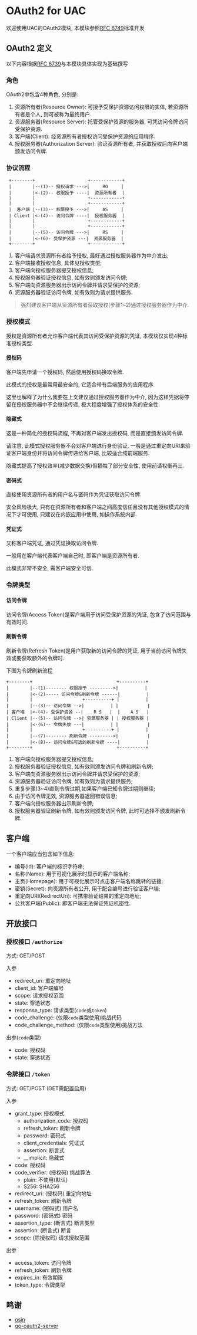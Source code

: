 # OAuth2 for UAC

欢迎使用UAC的OAuth2模块, 本模块参照[RFC 6749](https://datatracker.ietf.org/doc/html/rfc6749)标准开发

## OAuth2 定义

以下内容根据[RFC 6739](https://datatracker.ietf.org/doc/html/rfc6749)与本模块具体实现为基础撰写

### 角色

OAuth2中包含4种角色, 分别是:

1. 资源所有者(Resource Owner): 可授予受保护资源访问权限的实体, 若资源所有者是个人, 则可被称为最终用户.
2. 资源服务器(Resource Server): 托管受保护资源的服务器, 可凭访问令牌访问受保护资源.
3. 客户端(Client): 经资源所有者授权访问受保护资源的应用程序.
4. 授权服务器(Authorization Server): 验证资源所有者, 并获取授权后向客户端颁发访问令牌.

### 协议流程

```
 +--------+                    +------------+
 |        |--(1)-- 授权请求 --->|     RO     |
 |        |<-(2)-- 权限授予 ----|  资源所有者  |
 |        |                    +------------+
 |        |                    +------------+
 |  客户端 |--(3)-- 权限授予 --->|     AS     |
 | Client |<-(4)-- 访问令牌 ----|  授权服务器  |
 |        |                    +------------+
 |        |                    +------------+
 |        |--(5)-- 访问令牌 --->|     RS     |
 |        |<-(6)- 受保护资源 ---|  资源服务器  |
 +--------+                    +------------+
```
1. 客户端请求资源所有者给予授权, 最好通过授权服务器作为中介发出;
2. 客户端接收授权信息, 具体见授权类型;
3. 客户端向授权服务器提交授权信息;
4. 授权服务器验证授权信息, 如有效则颁发访问令牌;
5. 客户端向资源服务器出示访问令牌并请求受保护的资源;
6. 资源服务器验证访问令牌, 如有效则为请求提供服务.

> 强烈建议客户端从资源所有者获取授权(步骤1~2)通过授权服务器作为中介.

### 授权模式

授权是资源所有者允许客户端代表其访问受保护资源的凭证, 本模块仅实现4种标准授权类型.

#### 授权码

客户端先申请一个授权码, 然后使用授权码换取令牌.

此模式的授权是最常用最安全的, 它适合带有后端服务的应用程序.

这里也解释了为什么我要在上文建议通过授权服务器作为中介, 因为这样凭据将停留在授权服务器中不会继续传递, 极大程度增强了授权体系的安全性.

#### 隐藏式

这是一种简化的授权码流程, 不再对客户端发出授权码, 而是直接颁发访问令牌.

请注意, 此模式授权服务器不会对客户端进行身份验证, 一般是通过重定向URI来验证客户端身份并将访问令牌传递给客户端, 比较适合纯前端服务.

隐藏式提高了授权效率(减少数据交换)但牺牲了部分安全性, 使用前请权衡再三.

#### 密码式

直接使用资源所有者的用户名与密码作为凭证获取访问令牌.

安全风险极大, 只有在资源所有者和客户端之间高度信任且没有其他授权模式的情况下才可使用, 只建议在内嵌应用中使用, 如操作系统内部.

#### 凭证式

又称客户端凭证, 通过凭证换取访问令牌.

一般用在客户端代表客户端自己时, 即客户端是资源所有者.

此模式非常不安全, 需客户端安全可信.

### 令牌类型

#### 访问令牌

访问令牌(Access Token)是客户端用于访问受保护资源的凭证, 包含了访问范围与有效时间.

#### 刷新令牌

刷新令牌(Refresh Token)是用户获取新的访问令牌的凭证, 用于当前访问令牌失效或要获取额外的令牌时.

下图为令牌刷新流程
```
+--------+                                +----------+
|        |--(1)-------- 权限授予 --------->|          |
|        |<-(2)----- 访问令牌&刷新令牌 ------|          |
|        |                   +----------+ |          |
|        |--(3)-- 访问令牌 -->|          | |           |
| 客户端  |<-(4)- 受保护资源 --|    R S   |  |    A S   |
| Client |--(5)-- 访问令牌 -->| 资源服务器 | | 授权服务器 |
|        |<-(6)-- 令牌失效 ---|          | |           |
|        |                   +----------+ |          |
|        |--(7)-------- 刷新令牌 --------->|           |
|        |<-(8)-- 访问令牌&可选的刷新令牌 ----|          |
+--------+                                +----------+
```
1. 客户端向授权服务器提交授权信息;
2. 授权服务器验证授权信息, 如有效则颁发访问令牌和刷新令牌;
3. 客户端向资源服务器出示访问令牌并请求受保护的资源;
4. 资源服务器验证访问令牌, 如有效则为请求提供服务;
5. 重复步骤(3~4)直到令牌过期,如果客户端已知令牌过期则继续;
6. 由于访问令牌无效, 资源服务器返回错误信息;
7. 客户端向授权服务器出示刷新令牌;
8. 授权服务器验证刷新令牌, 如有效则颁发访问令牌, 此时可选择不颁发刷新令牌.

## 客户端

一个客户端应当包含如下信息:
* 编号(Id): 客户端的标识字符串;
* 名称(Name): 用于可视化展示时显示的客户端名称;
* 主页(Homepage): 用于可视化展示时点击客户端名称跳转的链接;
* 密钥(Secret): 向资源所有者公开, 用于配合编号进行验证客户端;
* 重定向URI(RedirectUri): 可携带验证结果的重定向地址;
* 公共客户端(Public): 即客户端无法保证凭证机密性.

## 开放接口

### 授权接口 `/authorize`

方式: GET/POST

入参
* redirect_uri: 重定向地址
* client_id: 客户端编号
* scope: 请求授权范围
* state: 穿透状态
* response_type: 请求类型(`code`或`token`)
* code_challenge: (仅限`code`类型使用)挑战代码
* code_challenge_method: (仅限`code`类型使用)挑战方法

出参(`code`类型)
* code: 授权码
* state: 穿透状态

### 令牌接口 `/token`

方式: GET/POST (GET需配置启用)

入参
* grant_type: 授权模式
    * authorization_code: 授权码
    * refresh_token: 刷新令牌
    * password: 密码式
    * client_credentials: 凭证式
    * assertion: 断言式
    * __implicit: 隐藏式
* code: 授权码
* code_verifier: (授权码) 挑战算法
    * plain: 不使用(默认)
    * S256: SHA256
* redirect_uri: (授权码) 重定向地址
* refresh_token: 刷新令牌
* username: (密码式) 用户名
* password: (密码式) 密码
* assertion_type: (断言式) 断言类型
* assertion: (断言式) 断言
* scope: (除授权码) 请求授权范围

出参
* access_token: 访问令牌
* refresh_token: 刷新令牌
* expires_in: 有效期限
* token_type: 令牌类型

## 鸣谢

* [osin](https://github.com/openshift/osin)
* [go-oauth2-server](https://github.com/RichardKnop/go-oauth2-server)